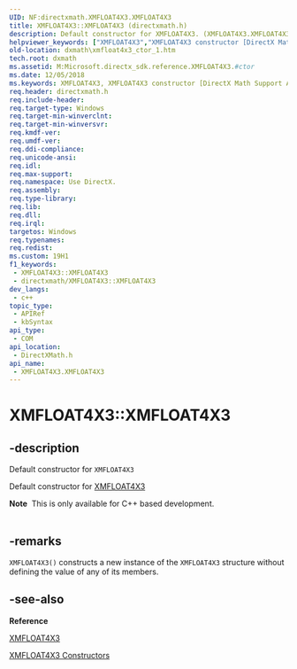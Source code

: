 ```yaml
---
UID: NF:directxmath.XMFLOAT4X3.XMFLOAT4X3
title: XMFLOAT4X3::XMFLOAT4X3 (directxmath.h)
description: Default constructor for XMFLOAT4X3. (XMFLOAT4X3.XMFLOAT4X3)
helpviewer_keywords: ["XMFLOAT4X3","XMFLOAT4X3 constructor [DirectX Math Support APIs]","XMFLOAT4X3 constructor [DirectX Math Support APIs]","XMFLOAT4X3 structure","XMFLOAT4X3 structure [DirectX Math Support APIs]","XMFLOAT4X3 constructor","XMFLOAT4X3.XMFLOAT4X3","XMFLOAT4X3.XMFLOAT4X3()","XMFLOAT4X3::XMFLOAT4X3","dxmath.xmfloat4x3_ctor_1"]
old-location: dxmath\xmfloat4x3_ctor_1.htm
tech.root: dxmath
ms.assetid: M:Microsoft.directx_sdk.reference.XMFLOAT4X3.#ctor
ms.date: 12/05/2018
ms.keywords: XMFLOAT4X3, XMFLOAT4X3 constructor [DirectX Math Support APIs], XMFLOAT4X3 constructor [DirectX Math Support APIs],XMFLOAT4X3 structure, XMFLOAT4X3 structure [DirectX Math Support APIs],XMFLOAT4X3 constructor, XMFLOAT4X3.XMFLOAT4X3, XMFLOAT4X3.XMFLOAT4X3(), XMFLOAT4X3::XMFLOAT4X3, dxmath.xmfloat4x3_ctor_1
req.header: directxmath.h
req.include-header: 
req.target-type: Windows
req.target-min-winverclnt: 
req.target-min-winversvr: 
req.kmdf-ver: 
req.umdf-ver: 
req.ddi-compliance: 
req.unicode-ansi: 
req.idl: 
req.max-support: 
req.namespace: Use DirectX.
req.assembly: 
req.type-library: 
req.lib: 
req.dll: 
req.irql: 
targetos: Windows
req.typenames: 
req.redist: 
ms.custom: 19H1
f1_keywords:
 - XMFLOAT4X3::XMFLOAT4X3
 - directxmath/XMFLOAT4X3::XMFLOAT4X3
dev_langs:
 - c++
topic_type:
 - APIRef
 - kbSyntax
api_type:
 - COM
api_location:
 - DirectXMath.h
api_name:
 - XMFLOAT4X3.XMFLOAT4X3
---
```


# XMFLOAT4X3::XMFLOAT4X3


## -description

Default constructor for <code>XMFLOAT4X3</code>

Default constructor for <a href="/windows/desktop/api/directxmath/ns-directxmath-xmfloat4x3">XMFLOAT4X3</a>

<div class="alert"><b>Note</b>  This is only available for C++ based development.
    </div><div> </div>



## -remarks

<code>XMFLOAT4X3()</code> constructs a new instance of the <code>XMFLOAT4X3</code> structure without
	defining the value of any of its members.

## -see-also

<b>Reference</b>



<a href="/windows/desktop/api/directxmath/ns-directxmath-xmfloat4x3">XMFLOAT4X3</a>



<a href="/windows/desktop/dxmath/xmfloat4x3-ctor">XMFLOAT4X3 Constructors</a>
